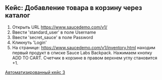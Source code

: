 Кейс: Добавление товара в корзину через каталог
---

1. Открыть URL https://www.saucedemo.com/v1/
2. Ввести 'standard_user' в поле Username
3. Ввести 'secret_sauce' в поле Password
4. Кликнуть 'Login'
5. На странице: https://www.saucedemo.com/v1/inventory.html находим первый продукт в списке Sauce Labs Backpack. Нажимаем кнопку ADD TO CART. Счетчик в корзине в правом верхнем углу становится +1.

[Автоматизированный кейс 3](https://github.com/akaMiller/selenium_automation/blob/main/part1/code/test_case03_add_products_from_catalog.py)